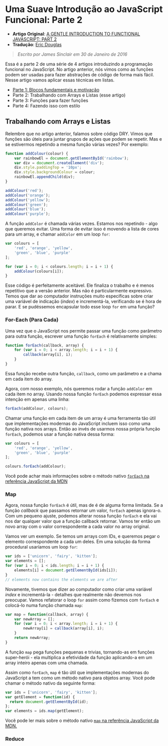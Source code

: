 # Uma Suave Introdução ao JavaScript Funcional: Parte 2

* **Artigo Original**: [A GENTLE INTRODUCTION TO FUNCTIONAL JAVASCRIPT: PART 2](http://jrsinclair.com/articles/2016/gentle-introduction-to-functional-javascript-arrays/)
* **Tradução**: [Eric Douglas](https://github.com/ericdouglas)

> *Escrito por James Sinclair em 30 de Janeiro de 2016* 

Essa é a parte 2 de uma série de 4 artigos introduzindo a programação funcional no JavaScript. No artigo anterior, nós vimos como as funções podem ser usadas para fazer abstrações de código de forma mais fácil. Nesse artigo vamos aplicar essas técnicas em listas.

- [Parte 1: Blocos fundamentais e motivação](009-uma-suave-introducao-ao-javascript-parte-1.md)
- Parte 2: Trabalhando com Arrays e Listas (esse artigo)
- Parte 3: Funções para fazer funções
- Parte 4: Fazendo isso com estilo

## Trabalhando com Arrays e Listas
Relembre que no artigo anterior, falamos sobre código DRY. Vimos que funções são úteis para juntar grupos de ações que podem se repetir. Mas e se estivermos repetindo a mesma função várias vezes? Por exemplo:

```js
function addColour(colour) {
    var rainbowEl = document.getElementById('rainbow');
    var div = document.createElement('div');
    div.style.paddingTop = '10px';
    div.style.backgroundColour = colour;
    rainbowEl.appendChild(div);
}

addColour('red');
addColour('orange');
addColour('yellow');
addColour('green');
addColour('blue');
addColour('purple');
```

A função `addColor` é chamada várias vezes. Estamos nos repetindo - algo que queremos evitar. Uma forma de evitar isso é movendo a lista de cores para um array, e chamar `addColor` em um loop `for`:

```js
var colours = [
    'red', 'orange', 'yellow',
    'green', 'blue', 'purple'
];

for (var i = 0; i < colours.length; i = i + 1) {
    addColour(colours[i]);
}
```

Esse código é perfeitamente aceitável. Ele finaliza o trabalho e é menos repetitivo que a versão anterior. Mas não é particularmente expressivo. Temos que dar ao computador instruções muito específicas sobre criar uma variável de indicação (*index*) e incrementá-la, verificando se é hora de parar. E se pudéssemos encapsular todo esse loop `for` em uma função?

### For-Each (Para Cada)
Uma vez que o JavaScript nos permite passar uma função como parâmetro para outra função, escrever uma função `forEach` é relativamente simples:

```js
function forEach(callback, array) {
    for (var i = 0; i < array.length; i = i + 1) {
        callback(array[i], i);
    }
}
```

Essa função recebe outra função, `callback`, como um parâmetro e a chama em cada item do array.

Agora, com nosso exemplo, nós queremos rodar a função `addColor` em cada item no array. Usando nossa função `forEach` podemos expressar essa intenção em apenas uma linha:

```js
forEach(addColour, colours);
```

Chamar uma função em cada item de um array é uma ferramenta tão útil que implementações modernas do JavaScript incluem isso como uma função nativa nos arrays. Então ao invés de usarmos nossa própria função `forEach`, podemos usar a função nativa dessa forma:

```js
var colours = [
    'red', 'orange', 'yellow',
    'green', 'blue', 'purple'
];

colours.forEach(addColour);
```

Você pode achar mais informações sobre o método nativo [`forEach` na referência JavaScript da MDN](https://developer.mozilla.org/en-US/docs/Web/JavaScript/Reference/Global_Objects/Array/forEach)

### Map
Agora, nossa função `forEach` é útil, mas de é de alguma forma limitada. Se a função *callback* que passamos retornar um valor, `forEach` apenas ignora-o. Com um pequeno ajuste, podemos alterar nossa função `forEach` e ela vai nos dar qualquer valor que a função callback retornar. Vamos ter então um novo array com o valor correspondente a cada valor no array original.

Vamos ver um exemplo. Se temos um arrays com IDs, e queremos pegar o elemento correspondente a cada um deles. Em uma solução da forma procedural usaríamos um loop `for`:

```js
var ids = ['unicorn', 'fairy', 'kitten'];
var elements = [];
for (var i = 0; i < ids.length; i = i + 1) {
    elements[i] = document.getElementById(ids[i]);
}
// elements now contains the elements we are after
```

Novamente, tivemos que dizer ao computador como criar uma variável *index* e incrementá-la - detalhes que realmente não devemos nos preocupar. Vamos refatorar o loop `for` assim como fizemos com `forEach` e colocá-lo numa função chamada `map`:

```js
var map = function(callback, array) {
    var newArray = [];
    for (var i = 0; i < array.length; i = i + 1) {
        newArray[i] = callback(array[i], i);
    }
    return newArray;
}
```

A função `map` pega funções pequenas e trivias, tornando-as em funções super-herói - ela multiplica a efetividade da função aplicando-a em um array inteiro apenas com uma chamada.

Assim como `forEach`, `map` é tão útil que implementações modernas do JavaScript a tem como um método nativo para objetos array. Você pode chamar o método nativo da seguinte forma:

```js
var ids = ['unicorn', 'fairy', 'kitten'];
var getElement = function(id) {
  return document.getElementById(id);
};
var elements = ids.map(getElement);
```

Você pode ler mais sobre o método nativo [`map` na referência JavaScript da MDN.](https://developer.mozilla.org/en-US/docs/Web/JavaScript/Reference/Global_Objects/Array/map)

### Reduce
